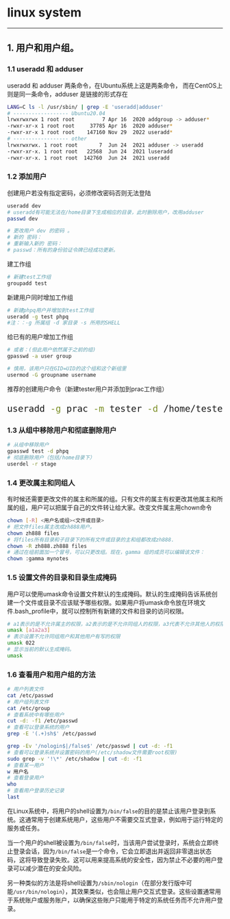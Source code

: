 # **linux system**

---

## 1. 用户和用户组。</font>

### 1.1 useradd 和 adduser 
useradd 和 adduser 两条命令，在Ubuntu系统上这是两条命令，
而在CentOS上则是同一条命令，adduser 是链接的形式存在

```sh
LANG=C ls -l /usr/sbin/ | grep -E 'useradd|adduser'
# ------------------ Ubuntu20.04
lrwxrwxrwx 1 root root         7 Apr 16  2020 addgroup -> adduser*
-rwxr-xr-x 1 root root     37785 Apr 16  2020 adduser*
-rwxr-xr-x 1 root root    147160 Nov 29  2022 useradd*
# ------------------ other
lrwxrwxrwx. 1 root root       7  Jun 24  2021 adduser -> useradd
-rwxr-xr-x. 1 root root   22568  Jun 24  2021 luseradd
-rwxr-xr-x. 1 root root  142760  Jun 24  2021 useradd

```

### 1.2 添加用户

创建用户若没有指定密码，必须修改密码否则无法登陆

```sh
useradd dev
# useradd有可能无法在/home目录下生成相应的目录，此时删除用户，改用adduser
passwd dev

# 更改用户 dev 的密码 。
# 新的 密码：
# 重新输入新的 密码：
# passwd：所有的身份验证令牌已经成功更新。
```

建工作组
```sh
# 新建test工作组
groupadd test
```

新建用户同时增加工作组
```sh
# 新建phpq用户并增加到test工作组
useradd -g test phpq
#注：：-g 所属组 -d 家目录 -s 所用的SHELL
```

给已有的用户增加工作组
```sh
# 或者：(但此用户依然属于之前的组)
gpasswd -a user group

# 慎用，该用户只在GID=UID的这个组和这个新组里
usermod -G groupname username
```

推荐的创建用户命令（新建tester用户并添加到prac工作组）
<font bold="true" size="5">
```sh
useradd -g prac -m tester -d /home/tester -s /bin/bash
```
</font>

### 1.3 从组中移除用户和彻底删除用户
```sh
# 从组中移除用户
gpasswd test -d phpq
# 彻底删除用户（包括/home目录下）
userdel -r stage
```

### 1.4 更改属主和同组人

有时候还需要更改文件的属主和所属的组。只有文件的属主有权更改其他属主和所属的组，用户可以把属于自己的文件转让给大家。改变文件属主用chown命令

```sh
chown [-R] <用户名或组><文件或目录>
# 把文件files属主改成zh888用户。
chown zh888 files
# 将files所有目录和子目录下的所有文件或目录的主和组都改成zh888.
chown -R zh888.zh888 files
# 通过在组前面加一个冒号，可以只更改组。现在，gamma 组的成员可以编辑该文件：
chown :gamma mynotes
```

### 1.5 设置文件的目录和目录生成掩码

用户可以使用umask命令设置文件默认的生成掩码。默认的生成掩码告诉系统创建一个文件或目录不应该赋予哪些权限。如果用户将umask命令放在环境文件.bash_profile中，就可以控制所有新建的文件和目录的访问权限。

```sh
# a1表示的是不允许属主的权限，a2表示的是不允许同组人的权限，a3代表不允许其他人的权限。
umask [a1a2a3]
# 表示设置不允许同组用户和其他用户有写的权限
umask 022
# 显示当前的默认生成掩码。
umask
```

### 1.6 查看用户和用户组的方法

```sh
# 用户列表文件
cat /etc/passwd
# 用户组列表文件
cat /etc/group
# 查看系统中有哪些用户
cut -d: -f1 /etc/passwd
# 查看可以登录系统的用户
grep -E '(.+)sh$' /etc/passwd

grep -Ev '/nologin$|/false$' /etc/passwd | cut -d: -f1
# 查看可以登录系统并设置密码的用户(/etc/shadow文件需要root权限)
sudo grep -v '!\*' /etc/shadow | cut -d: -f1
# 查看某一用户
w 用户名
# 查看登录用户
who
# 查看用户登录历史记录
last
```

在Linux系统中，将用户的shell设置为`/bin/false`的目的是禁止该用户登录到系统。这通常用于创建系统用户，这些用户不需要交互式登录，例如用于运行特定的服务或任务。

当一个用户的shell被设置为`/bin/false`时，当该用户尝试登录时，系统会立即终止登录会话，因为`/bin/false`是一个命令，它会立即退出并返回非零退出状态码，这将导致登录失败。这可以用来提高系统的安全性，因为禁止不必要的用户登录可以减少潜在的安全风险。

另一种类似的方法是将shell设置为`/sbin/nologin`（在部分发行版中可能`/usr/bin/nologin`），其效果类似，也会阻止用户交互式登录。这些设置通常用于系统账户或服务账户，以确保这些账户只能用于特定的系统任务而不允许用户登录。
